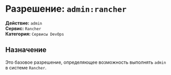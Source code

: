 # Разрешение: `admin:rancher`

**Действие:** `admin`  
**Сервис:** `Rancher`  
**Категория:** `Сервисы DevOps`

## Назначение
Это базовое разрешение, определяющее возможность выполнять `admin` в системе `Rancher`.
